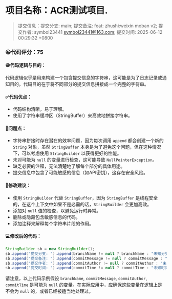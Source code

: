 # 项目名称：ACR测试项目.

> 提交信息：提交分支: main; 提交备注: feat: zhushi:weixin moban v2; 提交作者: symbol23441 <symbol23441@163.com>; 提交时间: 2025-06-12 00:29:32 +0800

### 😀代码评分：75

#### 😀代码逻辑与目的：

代码逻辑似乎是用来构建一个包含提交信息的字符串，这可能是为了日志记录或通知目的。代码目的在于将不同部分的提交信息拼接成一个完整的字符串。

#### ✅代码优点：

- 代码结构清晰，易于理解。
- 使用了字符串缓冲区（StringBuffer）来高效地拼接字符串。

#### 🤔问题点：

- 字符串拼接时存在潜在的效率问题，因为每次调用 `append` 都会创建一个新的 `String` 对象，虽然 `StringBuffer` 本身是为了避免这个问题，但在这种情况下，可以考虑使用 `StringBuilder` 以获得更好的性能。
- 未对可能为 `null` 的变量进行检查，这可能导致 `NullPointerException`。
- 缺乏必要的注释，无法清楚地了解每个部分的具体用途。
- 提交信息中包含了可能敏感的信息（如API密钥），这存在安全风险。

#### 🎯修改建议：

- 使用 `StringBuilder` 代替 `StringBuffer`，因为 `StringBuffer` 是线程安全的，在这个上下文中如果不是必需的话，`StringBuilder` 会更加高效。
- 添加对 `null` 值的检查，以避免运行时异常。
- 删除或隐藏包含敏感信息的代码。
- 添加注释来解释每个字符串片段的作用。

#### 💻修改后的代码：

```java
StringBuilder sb = new StringBuilder();
sb.append("提交分支: ").append(branchName != null ? branchName : "未知分支").append(";");
sb.append("提交备注: ").append(commitMessage != null ? commitMessage : "无备注").append(";");
sb.append("提交作者: ").append(commitAuthor != null ? commitAuthor : "未知作者").append(";");
sb.append("提交时间: ").append(commitTime != null ? commitTime : "未知时间").append(";");
```

请注意，以上代码示例假设 `branchName`, `commitMessage`, `commitAuthor`, `commitTime` 是可能为 `null` 的变量。在实际应用中，应确保这些变量在逻辑上是不会为 `null` 的，或者已经被适当地处理过。